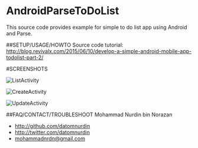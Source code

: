 # AndroidParseToDoList
This source code provides example for simple to do list app using Android and Parse.

##SETUP/USAGE/HOWTO
Source code tutorial: http://blog.revivalx.com/2015/06/10/develop-a-simple-android-mobile-app-todolist-part-2/

#SCREENSHOTS

![ListActivity](http://blog.revivalx.com/wp-content/uploads/2015/06/Screen-Shot-2015-06-11-at-8.54.03-PM.png)

![CreateActivity](http://blog.revivalx.com/wp-content/uploads/2015/06/Screen-Shot-2015-06-11-at-8.54.14-PM.png)

![UpdateActivity](http://blog.revivalx.com/wp-content/uploads/2015/06/Screen-Shot-2015-06-11-at-8.54.33-PM.png)

##FAQ/CONTACT/TROUBLESHOOT
Mohammad Nurdin bin Norazan

- http://github.com/datomnurdin
- http://twitter.com/datomnurdin
- mohammadnrdn@gmail.com
